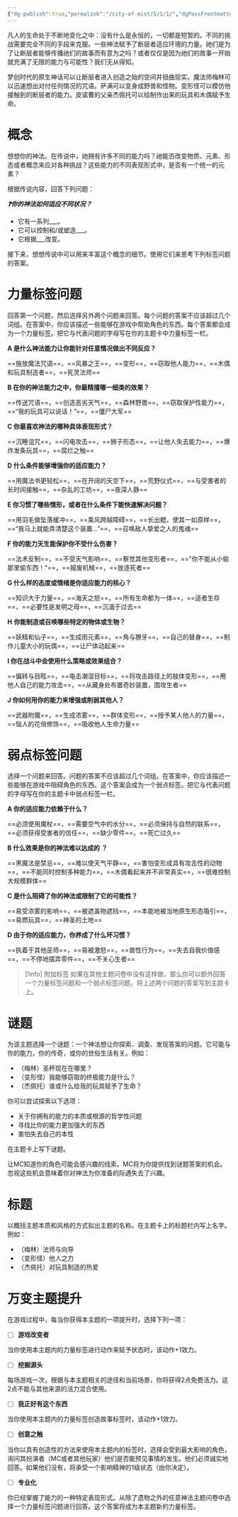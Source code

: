 ```yaml
---
{"dg-publish":true,"permalink":"/city-of-mist/5/1/1/","dgPassFrontmatter":true}
---
```


凡人的生命处于不断地变化之中：没有什么是永恒的，一切都是短暂的。不同的挑战需要完全不同的手段来克服。一些神法赋予了断层者适应环境的力量。祂们是为了让断层者能够传播祂们的故事而有意为之吗？或者仅仅是因为祂们的故事一开始就充满了无限的能力与可能性？我们无从得知。

梦创时代的原生神话可以让断层者进入创造之始的空间并扭曲现实。魔法师梅林可以迅速想出对付任何情况的咒语。萨满可以变身成野兽和怪物。变形怪可以模仿他接触到的断层者的能力。皮诺曹的父亲杰佩托可以给制作出来的玩具和木偶赋予生命。

# 概念
想想你的神法。在传说中，祂拥有许多不同的能力吗？祂能否改变物质、元素、形态或者概念来应对各种挑战？这些能力的不同表现形式中，是否有一个统一的元素？

根据传说内容，回答下列问题：

***❓你的神法如何适应不同状况？***

- 它有一系列___。
- 它可以控制和/或塑造___。
- 它根据___改变。

接下来，想想传说中可以用来丰富这个概念的细节。使用它们来思考下列标签问题的答案。

# 力量标签问题
回答第一个问题，然后选择另外两个问题来回答。每个问题的答案不应该超过几个词组。在答案中，你应该描述一些能够在游戏中帮助角色的东西。每个答案都会成为一个力量标签。把它与代表问题的字母写在你的主题卡中力量标签一栏。

**A 是什么神法能力让你能针对任意情况做出不同反应？**

==施放魔法咒语==，==风暴之王==，==变形==，==窃取他人能力==，==木偶和玩具制造者==，==死灵法师==

**B 在你的神法能力之中，你最精擅哪一细类的效果？**

==传送咒语==，==创造恶劣天气==，==森林野兽==，==窃取保护性能力==，==“我的玩具可以说话！”==，==僵尸大军==

**C 你最喜欢神法的哪种具体表现形式？**

==沉睡诅咒==，==闪电攻击==，==狮子形态==，==让他人失去能力==，==爆炸发条玩具==，==腐烂之触==

**D 什么条件能够增强你的适应能力？**

==用魔法书更轻松==，==在开阔的天空下==，==荒野仪式==，==与受害者的长时间接触==，==杂乱的工坊==，==夜深人静==

**E 你习惯了哪些情形，或者在什么条件下能快速解决问题？**

==用羽毛做坠落缓冲==，==乘风跨越障碍==，==长出鳃，使其一如原样==，==“我马上就能弄清楚这个装置…”==，==召唤敌人挚爱之人的鬼魂==

**F 你的能力天生能保护你不受什么伤害？**

==法术反制==，==不受天气影响==，==察觉其他变形者==，=="你不能从小偷那里偷东西！"==，==报废机械==，==放逐死者==

**G 什么样的态度或情绪是你适应能力的核心？**

==知识大于力量==，==海天之怒==，==所有生命都为一体==，==适者生存==，==必要性是发明之母==，==沉湎于过去==

**H** **你能制造或召唤哪些特定的物体或生物？**

==妖精和仙子==，==生成雨元素==，==角与獠牙==，==自己的替身==，==制作儿童大小的玩偶==，==让尸体动起来==

**I 你在战斗中会使用什么策略或效果组合？**

==偏转与目眩==，==电击潮湿目标==，==将攻击路径上的肢体变形==，==用他人自己的能力攻击==，==从藏身处布置奇妙装置，围攻生者==

**J 你如何用你的能力来增强或削弱其他人？**

==武器附魔==，==生成浓雾==，==群体变形==，==授予某人他人的力量==，==恼人的花俏修饰==，==吸收他人生命力量==

# 弱点标签问题
选择一个问题来回答。问题的答案不应该超过几个词组。在答案中，你应该描述一些能够在游戏中阻碍角色的东西。这个答案会成为一个弱点标签。把它与代表问题的字母写在你的主题卡中弱点标签一栏。

**A 你的适应能力依赖于什么？**

==必须使用魔杖==，==需要空气中的水分==，==必须保持与自然的联系==，==必须获得受害者的信任==，==缺少零件==，==死亡过久==

**B 什么效果是你的神法难以达成的 ？**

==黑魔法是禁忌==，==难以使天气平静==，==害怕变形成具有攻击性的动物==，==不能同时控制多种能力==，==木偶看起来并不非常真实==，==很难控制大规模群体==

**C 是什么阻碍了你的神法或限制了它的可能性？**

==易受浓雾的影响==，==被遮盖物遮挡==，==本能地被当地原生形态吸引==，==易燃玩具==，==神圣的土地==

**D 由于你的适应能力，你养成了什么坏习惯？**

==执着于其他巫师==，==易被激怒==，==兽性行为==，==失去自我价值感==，==不停地摆弄零件==，==不关心生者==

>[!info] 附加标签
>如果在其他主题问卷中没有这样做，那么你可以额外回答一个力量标签问题和一个弱点标签问题。将上述两个问题的答案写到主题卡上。

# 谜题
为该主题选择一个谜题：一个神法想让你探索、调查、发现答案的问题。它可能与你的能力，你的传奇，或你的世俗生活有关。例如：

- （梅林）圣杯现在在哪里？
- （变形怪）我能够窃取的终极能力是什么？
- （杰佩托）谁或什么给我的玩具赋予了生命？

你可以尝试探索以下选项：

- 关于你拥有的能力的本质或根源的哲学性问题
- 寻找比你的能力更加强大的东西
- 害怕失去自己的本性

在主题卡上写下谜题。

让MC知道你的角色可能会感兴趣的线索。MC将为你提供找到谜题答案的机会。忽视这些机会意味着你对神法为你准备的际遇失去了兴趣。

# 标题
以概括主题本质和风格的方式拟出主题的名称。在主题卡上的标题栏内写上名字。例如：

- （梅林）法师与向导
- （变形怪）他人之力
- （杰佩托）对玩具制造的热爱

# 万变主题提升
在游戏过程中，每当你获得本主题的一项提升时，选择下列一项：

- [ ] **游戏改变者**

当你使用本主题内的力量标签进行动作来赋予状态时，该动作+1效力。


- [ ] **挖掘源头**

每场游戏一次，根据与本主题相关的途径和当前场景，你将获得2点免费活力。这2点不能与其他来源的活力混合使用。

  
- [ ] **我正好有这个东西**

当你使用本主题内的力量标签创造故事标签时，该动作+1效力。

- [ ] **创意之触**

当你以具有创造性的方法来使用本主题内的标签时，选择会受到最大影响的角色，询问其扮演者（MC或者其他玩家）他们是否能预见事情的发生。他们必须诚实地回答。如果他们没有，将承受一个影响精神的1级状态（由你决定）。


- [ ] **专业化**

你已经掌握了能力的一种特定表现形式。从除了遗物之外的任意神法主题问卷中选择一个力量标签问题进行回答。这个答案将成为本主题新的力量标签。